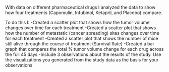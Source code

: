 With data on different pharmaceutical drugs I analyzed the data to show how four treatments (Capomulin, Infubinol, Ketapril, and Placebo) compare.

To do this I:
  -Created a scatter plot that shows how the tumor volume changes over time for each treatment
  -Created a scatter plot that shows how the number of metastatic (cancer spreading) sites changes over time for each treatment
  -Created a scatter plot that shows the number of mice still alive through the course of treatment (Survival Rate)
  -Created a bar graph that compares the total % tumor volume change for each drug across the full 45 days
  -Include 3 observations about the results of the study. Use the visualizations you generated from the study data as the basis for your    observations

